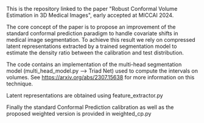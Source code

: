 This is the repository linked to the paper "Robust Conformal Volume Estimation in 3D Medical Images", early accepted at MICCAI 2024.

The core concept of the paper is to propose an improvement of the standard conformal prediction paradigm to handle covariate shifts in medical image segmentation. 
To achieve this result we rely on compressed latent representations extracted by a trained segmentation model to estimate the density ratio between the calibration and test distribution.

The code contains an implementation of the multi-head segmentation model (multi_head_model.py --> Triad Net) used to compute the intervals on volumes. 
See https://arxiv.org/abs/2307.15638 for more information on this technique. 

Latent representations are obtained using feature_extractor.py 

Finally the standard Conformal Prediction calibration as well as the proposed weighted version is provided in weighted_cp.py 

